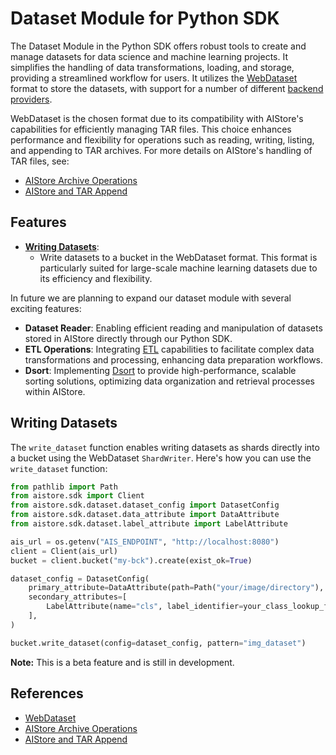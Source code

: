 # Dataset Module for Python SDK

The Dataset Module in the Python SDK offers robust tools to create and manage datasets for data science and machine learning projects. It simplifies the handling of data transformations, loading, and storage, providing a streamlined workflow for users. It utilizes the [WebDataset](https://github.com/webdataset/webdataset) format to store the datasets, with support for a number of different [backend providers](https://aistore.nvidia.com/docs/providers).

WebDataset is the chosen format due to its compatibility with AIStore's capabilities for efficiently managing TAR files. This choice enhances performance and flexibility for operations such as reading, writing, listing, and appending to TAR archives. For more details on AIStore's handling of TAR files, see:

- [AIStore Archive Operations](https://aistore.nvidia.com/docs/archive)
- [AIStore and TAR Append](https://aistore.nvidia.com/blog/2021/08/10/tar-append)

## Features

- **[Writing Datasets](#writing-datasets)**:
  - Write datasets to a bucket in the WebDataset format. This format is particularly suited for large-scale machine learning datasets due to its efficiency and flexibility.

In future we are planning to expand our dataset module with several exciting features:

- **Dataset Reader**: Enabling efficient reading and manipulation of datasets stored in AIStore directly through our Python SDK.
- **ETL Operations**: Integrating [ETL](https://aistore.nvidia.com/docs/etl) capabilities to facilitate complex data transformations and processing, enhancing data preparation workflows.
- **Dsort**: Implementing [Dsort](https://github.com/NVIDIA/aistore/blob/main/docs/dsort.md) to provide high-performance, scalable sorting solutions, optimizing data organization and retrieval processes within AIStore.

## Writing Datasets

The `write_dataset` function enables writing datasets as shards directly into a bucket using the WebDataset `ShardWriter`. Here's how you can use the `write_dataset` function:

```python
from pathlib import Path
from aistore.sdk import Client
from aistore.sdk.dataset.dataset_config import DatasetConfig
from aistore.sdk.dataset.data_attribute import DataAttribute
from aistore.sdk.dataset.label_attribute import LabelAttribute

ais_url = os.getenv("AIS_ENDPOINT", "http://localhost:8080")
client = Client(ais_url)
bucket = client.bucket("my-bck").create(exist_ok=True)

dataset_config = DatasetConfig(
    primary_attribute=DataAttribute(path=Path("your/image/directory"), file_type="jpg", name="image"),
    secondary_attributes=[
        LabelAttribute(name="cls", label_identifier=your_class_lookup_fn)
    ],
)

bucket.write_dataset(config=dataset_config, pattern="img_dataset")
```

**Note:** This is a beta feature and is still in development.

## References

- [WebDataset](https://github.com/webdataset/webdataset)
- [AIStore Archive Operations](https://aistore.nvidia.com/docs/archive)
- [AIStore and TAR Append](https://aistore.nvidia.com/blog/2021/08/10/tar-append)
